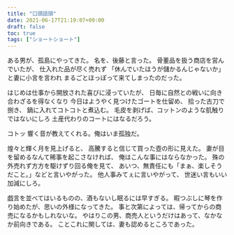 ```yaml
---
title: "口頭語頭"
date: 2021-06-17T21:19:07+09:00
draft: false
toc: true
tags: ["ショートショート"]
---
```


ある男が、孤島にやってきた。
名を、後藤と言った。
骨董品を扱う商店を営んでいたが、
仕入れた品が尽く売れず
「休んでいたほうが儲かるんじゃないか」と妻に小言を言われ
まるごとほっぽって来てしまったのだった。

はじめは仕事から開放された喜びに浸っていたが、
日毎に自然との戦いに向き合わざるを得なくなり
今日はようやく見つけたゴートを仕留め、
拾った古刀で捌き、
鍋に入れてコトコトと煮込む。
毛皮を剥げば、コットンのような肌触りではないにしろ
土産代わりのコートにはなるだろう。

コトッ
響く音が教えてくれる。俺はいま孤独だ。

煌々と輝く月を見上げると、
高騰すると信じて買った壺の形に見えた。
妻が目を留めるなんて稀事を起こさなければ、
俺はこんな事にはならなかった。
殊の外売れず方方を駆けずり回る俺を見て、
あいつ、無責任にも「まぁ、楽しそうだこと。」などと言いやがった。
他人事みてぇに言いやがって、
世迷い言もいい加減にしろ。

戯言を並べてはいるものの、酒もないし眠るには早すぎる。
暇つぶしに琴を作り始めたが、思いの外様になってきた。
事と次第によっては、帰ってからの商売になるかもしれないな。
やはりこの男、商売人というだけはあって、なかなか前向きである。
ことこれに関しては、妻も認めるところであった。